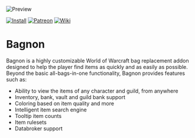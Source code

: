 ![Preview](http://jaliborc.com/images/addons/slides/watsup.jpg)

[![Install](http://jaliborc.com/images/external/twitch_client.png)](https://www.curseforge.com/wow/addons/bagnon/download?client=y) [![Patreon](http://jaliborc.com/images/external/patreon.png#1)](https://www.patreon.com/user?u=9248226) [![Wiki](http://jaliborc.com/images/external/github_wiki.png)](https://github.com/tullamods/Wildpants/wiki)


# Bagnon
Bagnon is a highly customizable World of Warcraft bag replacement addon designed to help the player find items as quickly and as easily as possible. Beyond the basic all-bags-in-one functionality, Bagnon provides features such as:
* Ability to view the items of any character and guild, from anywhere
* Inventory, bank, vault and guild bank support
* Coloring based on item quality and more
* Intelligent item search engine
* Tooltip item counts
* Item rulesets
* Databroker support
